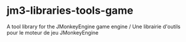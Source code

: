 # jm3-libraries-tools-game
A tool library for the JMonkeyEngine game engine /  Une librairie d'outils pour le moteur de jeu JMonkeyEngine
